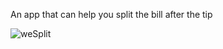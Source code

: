 An app that can help you split the bill after the tip 

![weSplit](https://github.com/user-attachments/assets/5e848293-05b1-4520-812d-d4af89ae8d28)


